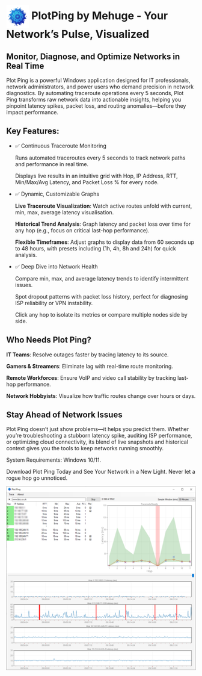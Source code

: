 # <img src="Images\plotping-logo.jpeg" width="60" align="center"> PlotPing by Mehuge - Your Network’s Pulse, Visualized

## Monitor, Diagnose, and Optimize Networks in Real Time

Plot Ping is a powerful Windows application designed for IT professionals, network administrators, and power users who demand precision in network diagnostics. By automating traceroute operations every 5 seconds, Plot Ping transforms raw network data into actionable insights, helping you pinpoint latency spikes, packet loss, and routing anomalies—before they impact performance.

## Key Features:
* ✅ Continuous Traceroute Monitoring

  Runs automated traceroutes every 5 seconds to track network paths and performance in real time.

  Displays live results in an intuitive grid with Hop, IP Address, RTT, Min/Max/Avg Latency, and Packet Loss % for every node.

* ✅ Dynamic, Customizable Graphs

  **Live Traceroute Visualization**: Watch active routes unfold with current, min, max, average latency visualisation.

  **Historical Trend Analysis**: Graph latency and packet loss over time for any hop (e.g., focus on critical last-hop performance).

  **Flexible Timeframes**: Adjust graphs to display data from 60 seconds up to 48 hours, with presets including (1h, 4h, 8h and 24h) for quick analysis.

* ✅ Deep Dive into Network Health

  Compare min, max, and average latency trends to identify intermittent issues.

  Spot dropout patterns with packet loss history, perfect for diagnosing ISP reliability or VPN instability.

  Click any hop to isolate its metrics or compare multiple nodes side by side.

## Who Needs Plot Ping?

**IT Teams**: Resolve outages faster by tracing latency to its source.

**Gamers & Streamers**: Eliminate lag with real-time route monitoring.

**Remote Workforces**: Ensure VoIP and video call stability by tracking last-hop performance.

**Network Hobbyists**: Visualize how traffic routes change over hours or days.

## Stay Ahead of Network Issues
Plot Ping doesn’t just show problems—it helps you predict them. Whether you’re troubleshooting a stubborn latency spike, auditing ISP performance, or optimizing cloud connectivity, its blend of live snapshots and historical context gives you the tools to keep networks running smoothly.

System Requirements: Windows 10/11.

Download Plot Ping Today and See Your Network in a New Light.
Never let a rogue hop go unnoticed.

![Plot Ping Screen Shot](documentation/images/ss.png?raw=true "Screen Shot")

